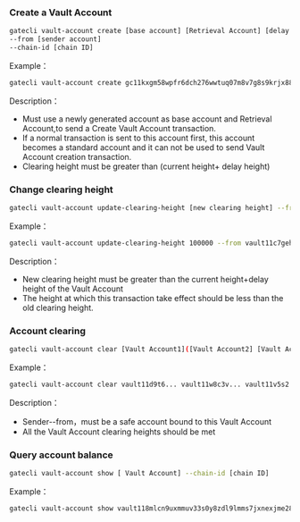 ### Create a Vault Account

```bash
gatecli vault-account create [base account] [Retrieval Account] [delay height] [Clearing Height] [transfer token  amount] 
--from [sender account] 
--chain-id [chain ID]
```

Example：

```bash
gatecli vault-account create gc11kxgm58wpfr6dch276wwtuq07m8v7g8s9krjx88 gc11t83m7mngzjzef9dke2avjfe0ws3933kplgs4wx 38 300 30NANOGT --from gc11kxgm58wpfr6dch276wwtuq07m8v7g8s9krjx88 --chain-id testnet
```

Description：

* Must use a newly generated account as base account and  Retrieval Account,to send a Create Vault Account transaction. 
* If a normal transaction is sent to this account first, this account becomes a standard account and it can not be used to send Vault Account creation transaction.
* Clearing height must be greater than (current height+ delay height)

### Change clearing height

```bash
gatecli vault-account update-clearing-height [new clearing height] --from [sender account ] --chain-id [chain ID]
```

Example：

```bash
gatecli vault-account update-clearing-height 100000 --from vault11c7geh5zs34nwct7chmyda8prl8e2jsyuvt9r49 --chain-id testnet
```

Description：

* New clearing height must be greater than the current height+delay height of the Vault Account
* The height at which this transaction take effect should be less than the old clearing height.

### Account clearing

```bash
gatecli vault-account clear [Vault Account1]([Vault Account2] [Vault Account3]...) --from [sender account] --chain-id [chain ID]
```

Example：

```bash
gatecli vault-account clear vault11d9t6... vault11w8c3v... vault11v5s2... --from gc11t83m7mngzjzef9dke2avjfe0ws3933kplgs4wx --chain-id testnet
```

Description：

* Sender--from，must be a safe account bound to this Vault Account
* All the Vault Account clearing heights should be met

### Query  account balance

```bash
gatecli vault-account show [ Vault Account] --chain-id [chain ID]
```

Example：

```bash
gatecli vault-account show vault118mlcn9uxmmuv33s0y8zdl9lmms7jxnexjme28e --chain-id testnet
```
